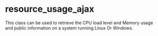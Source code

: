 resource_usage_ajax
===================

This class can be used to retrieve the CPU load level and Memory usage and public information on a system running Linux Or Windows.
